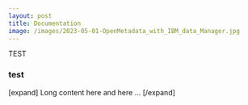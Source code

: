 ```yaml
---
layout: post
title: Documentation
image: /images/2023-05-01-OpenMetadata_with_IBM_data_Manager.jpg
---
```


TEST

### test
[expand]
Long content here
and here
...
[/expand]